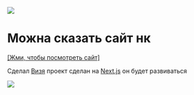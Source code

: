 ![](https://imgur.com/Qoj7dbO.png)

#

# Можна сказать сайт нк
 [[Жми, чтобы посмотреть сайт]](https://nekocorp.gq)

Сделал [Визя](https://t.me/wesleezz) проект сделан на [Next.js](https://nextjs.org) он будет развиваться

 ![](https://i.ibb.co/wwWCHbG/Neko-Worlds.png)
